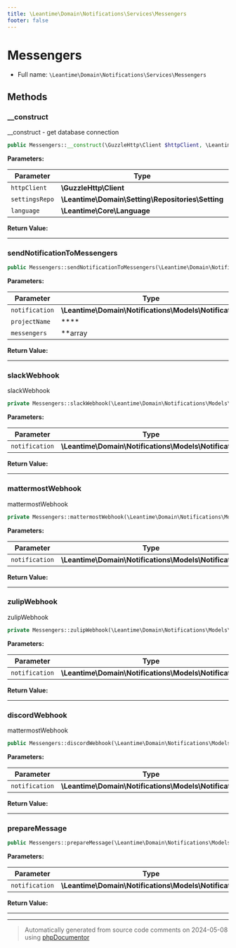```yaml
---
title: \Leantime\Domain\Notifications\Services\Messengers
footer: false
---
```


# Messengers





* Full name: `\Leantime\Domain\Notifications\Services\Messengers`



## Methods

### __construct

__construct - get database connection

```php
public Messengers::__construct(\GuzzleHttp\Client $httpClient, \Leantime\Domain\Setting\Repositories\Setting $settingsRepo, \Leantime\Core\Language $language): mixed
```








**Parameters:**

| Parameter | Type | Description |
|-----------|------|-------------|
| `httpClient` | **\GuzzleHttp\Client** |  |
| `settingsRepo` | **\Leantime\Domain\Setting\Repositories\Setting** |  |
| `language` | **\Leantime\Core\Language** |  |


**Return Value:**





---
### sendNotificationToMessengers



```php
public Messengers::sendNotificationToMessengers(\Leantime\Domain\Notifications\Models\Notification $notification,  $projectName, array|string $messengers = &quot;all&quot;): void
```








**Parameters:**

| Parameter | Type | Description |
|-----------|------|-------------|
| `notification` | **\Leantime\Domain\Notifications\Models\Notification** |  |
| `projectName` | **** |  |
| `messengers` | **array|string** |  |


**Return Value:**





---
### slackWebhook

slackWebhook

```php
private Messengers::slackWebhook(\Leantime\Domain\Notifications\Models\Notification $notification): bool
```








**Parameters:**

| Parameter | Type | Description |
|-----------|------|-------------|
| `notification` | **\Leantime\Domain\Notifications\Models\Notification** |  |


**Return Value:**





---
### mattermostWebhook

mattermostWebhook

```php
private Messengers::mattermostWebhook(\Leantime\Domain\Notifications\Models\Notification $notification): bool
```








**Parameters:**

| Parameter | Type | Description |
|-----------|------|-------------|
| `notification` | **\Leantime\Domain\Notifications\Models\Notification** |  |


**Return Value:**





---
### zulipWebhook

zulipWebhook

```php
private Messengers::zulipWebhook(\Leantime\Domain\Notifications\Models\Notification $notification): bool
```








**Parameters:**

| Parameter | Type | Description |
|-----------|------|-------------|
| `notification` | **\Leantime\Domain\Notifications\Models\Notification** |  |


**Return Value:**





---
### discordWebhook

mattermostWebhook

```php
public Messengers::discordWebhook(\Leantime\Domain\Notifications\Models\Notification $notification): bool
```








**Parameters:**

| Parameter | Type | Description |
|-----------|------|-------------|
| `notification` | **\Leantime\Domain\Notifications\Models\Notification** |  |


**Return Value:**





---
### prepareMessage



```php
public Messengers::prepareMessage(\Leantime\Domain\Notifications\Models\Notification $notification): array[]
```








**Parameters:**

| Parameter | Type | Description |
|-----------|------|-------------|
| `notification` | **\Leantime\Domain\Notifications\Models\Notification** |  |


**Return Value:**





---


---
> Automatically generated from source code comments on 2024-05-08 using [phpDocumentor](http://www.phpdoc.org/)

